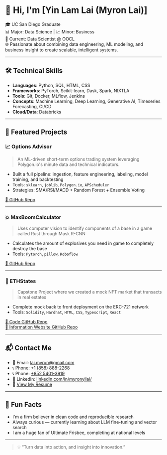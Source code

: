 # 👋 Hi, I'm [Yin Lam Lai (Myron Lai)]

🎓 UC San Diego Graduate  
📊 Major: Data Science | 📈 Minor: Business  
💼 Current: Data Scientist @ OOCL  
🌐 Passionate about combining data engineering, ML modeling, and business insight to create scalable, intelligent systems.

---

## 🛠️ Technical Skills

- **Languages**: Python, SQL, HTML, CSS 
- **Frameworks**: PyTorch, Scikit-learn, Dask, Spark, NIXTLA
- **Tools**: Git, Docker, MLflow, Jenkins  
- **Concepts**: Machine Learning, Deep Learning, Generative AI, Timeseries Forecasting, CI/CD  
- **Cloud/Data**: Databricks

---

## 🚀 Featured Projects

### 📈 Options Advisor
> An ML-driven short-term options trading system leveraging Polygon.io's minute data and technical indicators.
- Built a full pipeline: ingestion, feature engineering, labeling, model training, and backtesting
- Tools: `sklearn`, `joblib`, `Polygon.io`, `APScheduler`
- Strategies: SMA/RSI/MACD + Random Forest + Ensemble Voting

[🔗 GitHub Repo](https://github.com/YLSphere/stonk)

---

### 💥 MaxBoomCalculator
> Uses computer vision to identify components of a base in a game called Rust through Mask R-CNN
- Calculates the amount of explosives you need in game to completely destroy the base
- Tools: `Pytorch`, `pillow`, `Roboflow`

[🔗 GitHub Repo](https://github.com/YLSphere/MaxBoomCalculator)

---

### 🏡 ETHStates
> Capstone Project where we created a mock NFT market that transacts in real estates
- Complete mock back to front deployment on the ERC-721 network
- Tools: `Solidity`, `Hardhat`, `HTML`, `CSS`, `Typescript`, `React`

[🔗 Code GitHub Repo](https://github.com/YLSphere/DSC180_ethstates)<br>
[🔗 Information Website GitHub Repo](https://github.com/YLSphere/ethstates_project_website)

---

## 📬 Contact Me

- 📧 Email: [lai.myron@gmail.com](mailto:lai.myron@gmail.com)  
- 📞 Phone: [+1 (858) 888-2268](tel:+18588882268)
- 📞 Phone: [+852 5401-3919](tel:+85254013919)  
- 💼 LinkedIn: [linkedin.com/in/myronyllai/](https://www.linkedin.com/in/myronyllai/)  
- 📄 [View My Resume](https://github.com/YLSphere/YLSphere/blob/main/Resume_Yin_Lam_Lai_UK.pdf)

---

## 🧠 Fun Facts

- I'm a firm believer in clean code and reproducible research
- Always curious — currently learning about LLM fine-tuning and vector search
- I am a huge fan of Ultimate Frisbee, completing at national levels

---

> 💡 “Turn data into action, and insight into innovation.”
